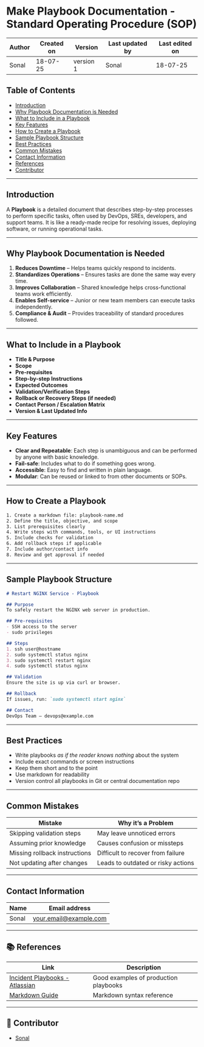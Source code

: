 # Make Playbook Documentation - Standard Operating Procedure (SOP)

| Author | Created on | Version | Last updated by | Last edited on |
|--------|------------|---------|------------------|----------------|
| Sonal  | 18-07-25    | version 1 | Sonal           | 18-07-25       |

## Table of Contents
- [Introduction](#introduction)
- [Why Playbook Documentation is Needed](#why-playbook-documentation-is-needed)
- [What to Include in a Playbook](#what-to-include-in-a-playbook)
- [Key Features](#key-features)
- [How to Create a Playbook](#how-to-create-a-playbook)
- [Sample Playbook Structure](#sample-playbook-structure)
- [Best Practices](#best-practices)
- [Common Mistakes](#common-mistakes)
- [Contact Information](#contact-information)
- [References](#references)
- [Contributor](#contributor)

---

## Introduction

A **Playbook** is a detailed document that describes step-by-step processes to perform specific tasks, often used by DevOps, SREs, developers, and support teams. It is like a ready-made recipe for resolving issues, deploying software, or running operational tasks.

---

## Why Playbook Documentation is Needed

1. **Reduces Downtime** – Helps teams quickly respond to incidents.
2. **Standardizes Operations** – Ensures tasks are done the same way every time.
3. **Improves Collaboration** – Shared knowledge helps cross-functional teams work efficiently.
4. **Enables Self-service** – Junior or new team members can execute tasks independently.
5. **Compliance & Audit** – Provides traceability of standard procedures followed.

---

## What to Include in a Playbook

- **Title & Purpose**
- **Scope**
- **Pre-requisites**
- **Step-by-step Instructions**
- **Expected Outcomes**
- **Validation/Verification Steps**
- **Rollback or Recovery Steps (if needed)**
- **Contact Person / Escalation Matrix**
- **Version & Last Updated Info**

---

## Key Features

- **Clear and Repeatable**: Each step is unambiguous and can be performed by anyone with basic knowledge.
- **Fail-safe**: Includes what to do if something goes wrong.
- **Accessible**: Easy to find and written in plain language.
- **Modular**: Can be reused or linked to from other documents or SOPs.

---

## How to Create a Playbook

```bash
1. Create a markdown file: playbook-name.md
2. Define the title, objective, and scope
3. List prerequisites clearly
4. Write steps with commands, tools, or UI instructions
5. Include checks for validation
6. Add rollback steps if applicable
7. Include author/contact info
8. Review and get approval if needed
```

---

## Sample Playbook Structure

```markdown
# Restart NGINX Service - Playbook

## Purpose
To safely restart the NGINX web server in production.

## Pre-requisites
- SSH access to the server
- sudo privileges

## Steps
1. ssh user@hostname
2. sudo systemctl status nginx
3. sudo systemctl restart nginx
4. sudo systemctl status nginx

## Validation
Ensure the site is up via curl or browser.

## Rollback
If issues, run: `sudo systemctl start nginx`

## Contact
DevOps Team – devops@example.com
```

---

## Best Practices

- Write playbooks *as if the reader knows nothing* about the system
- Include exact commands or screen instructions
- Keep them short and to the point
- Use markdown for readability
- Version control all playbooks in Git or central documentation repo

---

## Common Mistakes

| Mistake                      | Why it’s a Problem                  |
|------------------------------|-------------------------------------|
| Skipping validation steps    | May leave unnoticed errors          |
| Assuming prior knowledge     | Causes confusion or missteps        |
| Missing rollback instructions| Difficult to recover from failure   |
| Not updating after changes   | Leads to outdated or risky actions  |

---

## Contact Information

| **Name** | **Email address** |
|----------|-------------------|
| Sonal    | [your.email@example.com](mailto:your.email@example.com) |

---

## 📚 References

| **Link**                                                           | **Description**                            |
|--------------------------------------------------------------------|--------------------------------------------|
| [Incident Playbooks - Atlassian](https://www.atlassian.com/incident-management/runbooks-playbooks) | Good examples of production playbooks      |
| [Markdown Guide](https://www.markdownguide.org/basic-syntax/)     | Markdown syntax reference                  |

---

## 👥 Contributor

- [Sonal](#)
